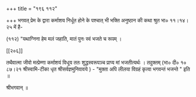 +++
title = "१९६ ११२"

+++
भगवत् प्रेम के द्वारा कर्माशय निर्धूत होने के पश्चात् भी भक्ति अनुष्ठान की कथा श्रुत भा० ११।१४।२५ में है- 

(११२) "यथाग्निना हेम मलं जहाति, मातं पुनः स्वं भजते च रूपम् । 



[[२०६]] 

तथैवात्मा जीवो मत्प्रेम्णा कर्माशयं विधूय ततः शुद्धस्वरूपञ्च प्राप्य मां भजतीत्यर्थः । तदुक्तम् (भा० दी० १० ८७।२१ श्रीस्वामि-टीका धृत श्रीसर्वज्ञमुनिवावये ) - "मुक्ता अपि लीलया विग्रहं कृत्वा भगवन्तं भजन्ते " इति ॥ 

श्रीभगवान् ॥ 
